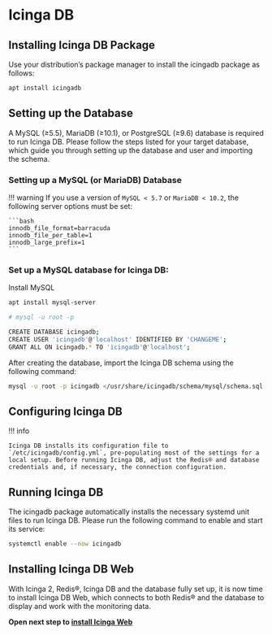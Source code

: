 # Icinga DB

## Installing Icinga DB Package
Use your distribution’s package manager to install the icingadb package as follows:

```bash
apt install icingadb
```


## Setting up the Database

A MySQL (≥5.5), MariaDB (≥10.1), or PostgreSQL (≥9.6) database is required to run Icinga DB. Please follow the steps listed for your target database, which guide you through setting up the database and user and importing the schema.

### Setting up a MySQL (or MariaDB) Database

!!! warning 
    If you use a version of `MySQL < 5.7` or `MariaDB < 10.2`, the following server options must be set:


    ```bash
    innodb_file_format=barracuda
    innodb_file_per_table=1
    innodb_large_prefix=1
    ```
### Set up a MySQL database for Icinga DB:
Install MySQL 
```bash
apt install mysql-server
```

```bash
# mysql -u root -p

CREATE DATABASE icingadb;
CREATE USER 'icingadb'@'localhost' IDENTIFIED BY 'CHANGEME';
GRANT ALL ON icingadb.* TO 'icingadb'@'localhost';
```

After creating the database, import the Icinga DB schema using the following command:


```bash
mysql -u root -p icingadb </usr/share/icingadb/schema/mysql/schema.sql
```

## Configuring Icinga DB

!!! info 

    Icinga DB installs its configuration file to `/etc/icingadb/config.yml`, pre-populating most of the settings for a local setup. Before running Icinga DB, adjust the Redis® and database credentials and, if necessary, the connection configuration.


## Running Icinga DB
The icingadb package automatically installs the necessary systemd unit files to run Icinga DB. Please run the following command to enable and start its service:

```bash
systemctl enable --now icingadb
```

## Installing Icinga DB Web
With Icinga 2, Redis®, Icinga DB and the database fully set up, it is now time to install Icinga DB Web, which connects to both Redis® and the database to display and work with the monitoring data.

**Open next step to [install Icinga Web](03-icingaweb.md)**